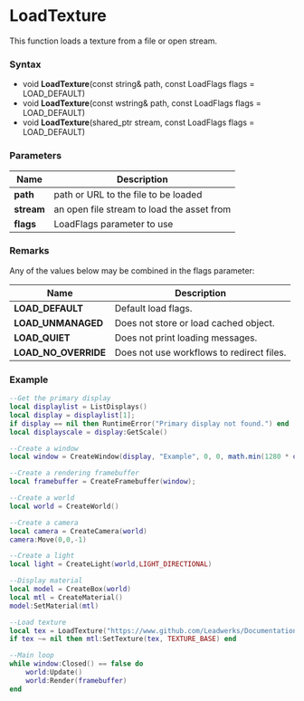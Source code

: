 # LoadTexture
This function loads a texture from a file or open stream.

### Syntax
* void **LoadTexture**(const string& path, const LoadFlags flags = LOAD_DEFAULT)
* void **LoadTexture**(const wstring& path, const LoadFlags flags = LOAD_DEFAULT)
* void **LoadTexture**(shared_ptr<Stream> stream, const LoadFlags flags = LOAD_DEFAULT)

### Parameters
| Name | Description |
| ------ | ------ |
| **path** | path or URL to the file to be loaded |
| **stream** | an open file stream to load the asset from |
| **flags** | LoadFlags parameter to use |

### Remarks
Any of the values below may be combined in the flags parameter:

| Name | Description |
| ------ | ------ |
| **LOAD_DEFAULT** | Default load flags. | 
| **LOAD_UNMANAGED** | Does not store or load cached object. |
| **LOAD_QUIET** | Does not print loading messages. |
| **LOAD_NO_OVERRIDE** | Does not use workflows to redirect files. |
 
### Example
```lua
--Get the primary display
local displaylist = ListDisplays()
local display = displaylist[1];
if display == nil then RuntimeError("Primary display not found.") end
local displayscale = display:GetScale()

--Create a window
local window = CreateWindow(display, "Example", 0, 0, math.min(1280 * displayscale.x, display.size.x), math.min(720 * displayscale.y, display.size.y), WINDOW_TITLEBAR)

--Create a rendering framebuffer
local framebuffer = CreateFramebuffer(window);

--Create a world
local world = CreateWorld()

--Create a camera
local camera = CreateCamera(world)
camera:Move(0,0,-1)

--Create a light
local light = CreateLight(world,LIGHT_DIRECTIONAL)

--Display material
local model = CreateBox(world)
local mtl = CreateMaterial()
model:SetMaterial(mtl)

--Load texture
local tex = LoadTexture("https://www.github.com/Leadwerks/Documentation/raw/master/Assets/brickwall01.dds")
if tex ~= nil then mtl:SetTexture(tex, TEXTURE_BASE) end

--Main loop
while window:Closed() == false do
	world:Update()
	world:Render(framebuffer)
end
```
